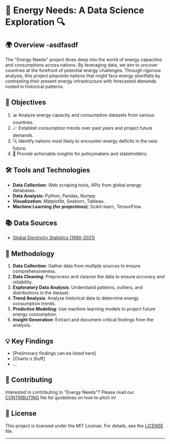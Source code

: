 # 🔋 Energy Needs: A Data Science Exploration 🔍

## 🌍 Overview -asdfasdf

The "Energy Needs" project dives deep into the world of energy capacities and consumptions across nations. By leveraging data, we aim to uncover countries at the forefront of potential energy challenges. Through rigorous analysis, this project pinpoints nations that might face energy shortfalls by contrasting their present energy infrastructure with forecasted demands rooted in historical patterns.

## 🎯 Objectives

1. 📊 Analyze energy capacity and consumption datasets from various countries.
2. 📈 Establish consumption trends over past years and project future demands.
3. 🔍 Identify nations most likely to encounter energy deficits in the near future.
4. 🚀 Provide actionable insights for policymakers and stakeholders.

## 🛠️ Tools and Technologies

- **Data Collection**: Web scraping tools, APIs from global energy databases.
- **Data Analysis**: Python, Pandas, Numpy.
- **Visualization**: Matplotlib, Seaborn, Tableau.
- **Machine Learning (for projections)**: Scikit-learn, TensorFlow.

## 📚 Data Sources

- [Global Electricity Statistics (1980-2021)](https://www.kaggle.com/datasets/akhiljethwa/global-electricity-statistics)

## 📝 Methodology

1. **Data Collection**: Gather data from multiple sources to ensure comprehensiveness.
2. **Data Cleaning**: Preprocess and cleanse the data to ensure accuracy and reliability.
3. **Exploratory Data Analysis**: Understand patterns, outliers, and distributions in the dataset.
4. **Trend Analysis**: Analyze historical data to determine energy consumption trends.
5. **Predictive Modeling**: Use machine learning models to project future energy consumption.
6. **Insight Generation**: Extract and document critical findings from the analysis.

## 💡 Key Findings

- [Preliminary findings can be listed here]
- [Charts n Stuff]
- ...

## 🤝 Contributing

Interested in contributing to "Energy Needs"? Please read our [CONTRIBUTING](CONTRIBUTING.md) file for guidelines on how to pitch in!


## 📜 License

This project is licensed under the MIT License. For details, see the [LICENSE](LICENSE) file.

---
